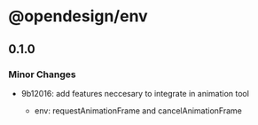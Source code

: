 # @opendesign/env

## 0.1.0

### Minor Changes

- 9b12016: add features neccesary to integrate in animation tool

  - env: requestAnimationFrame and cancelAnimationFrame
